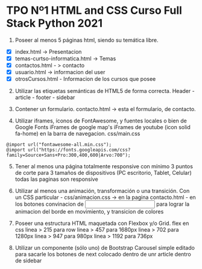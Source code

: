 # TPO Nº1 HTML and CSS  Curso Full Stack Python 2021

1. Poseer al menos 5 páginas html, siendo su temática libre.
- [x] index.html -> Presentacion
- [x] temas-curtso-informatica.html -> Temas
- [x] contactos.html - > contacto
- [x] usuario.html -> informacion del user
- [x] otrosCursos.html - Informacion de los cursos que posee

2. Utilizar las etiquetas semánticas de HTML5 de forma correcta.
Header - article - footer - sidebar

3. Contener un formulario.
contacto.html -> esta el formulario, de contacto.

4. Utilizar iframes, íconos de FontAwesome, y fuentes locales o bien de
Google Fonts
iFrames de google map's
iFrames de youtube
(icon solid fa-home) en la barra de navegacion.
 css/main.css

```
@import url("fontawesome-all.min.css");
@import url("https://fonts.googleapis.com/css?family=Source+Sans+Pro:300,400,600|Arvo:700");
```

5. Tener al menos una página totalmente responsive con mínimo 3 puntos
de corte para 3 tamaños de dispositivos (PC escritorio, Tablet, Celular)
todas las paginas son responsive

6. Utilizar al menos una animación, transformación o una transición.
Con un CSS particular - css/animacion.css -> en la pagina contacto.html - en los botones convinacion de <a><input>
para lograr la animacion del borde en movimiento, y transicion de colores

7. Poseer una estructura HTML maquetada con Flexbox y/o Grid.
flex en css 
linea > 215 para row
linea > 457 para 1680px
linea > 702 para 1280px
linea > 947 para 980px
linea > 1192 para 736px


8. Utilizar un componente (sólo uno) de Bootstrap
Carousel simple editado para sacarle los botones de next
colocado dentro de unr article dentro de sidebar
